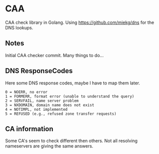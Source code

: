 # CAA

CAA check library in Golang. Using https://github.com/miekg/dns for the DNS lookups.

## Notes

Initial CAA checker commit.
Many things to do...

## DNS ResponseCodes

Here some DNS response codes, maybe I have to map them later.

```text
0 = NOERR, no error
1 = FORMERR, format error (unable to understand the query)
2 = SERVFAIL, name server problem
3 = NXDOMAIN, domain name does not exist
4 = NOTIMPL, not implemented
5 = REFUSED (e.g., refused zone transfer requests)
```

## CA information

Some CA's seem to check different then others. Not all resolving nameservers are giving the same answers.
